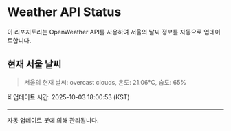 
# Weather API Status

이 리포지토리는 OpenWeather API를 사용하여 서울의 날씨 정보를 자동으로 업데이트합니다.

## 현재 서울 날씨
> 서울의 현재 날씨: overcast clouds, 온도: 21.06°C, 습도: 65%

⏳ 업데이트 시간: 2025-10-03 18:00:53 (KST)

---
자동 업데이트 봇에 의해 관리됩니다.
